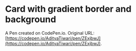 # Card with gradient border and background

A Pen created on CodePen.io. Original URL: [https://codepen.io/AdityaTiwari/pen/ZExjbwJ](https://codepen.io/AdityaTiwari/pen/ZExjbwJ).

